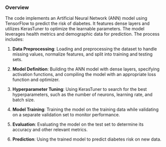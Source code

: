 
### Overview

The code implements an Artificial Neural Network (ANN) model using TensorFlow to predict the risk of diabetes. It features dense layers and utilizes KerasTuner to optimize the learnable parameters. The model leverages health metrics and demographic data for prediction.
The process includes:
1. **Data Preprocessing**: Loading and preprocessing the dataset to handle missing values, normalize features, and split into training and testing sets.
   
2. **Model Definition**: Building the ANN model with dense layers, specifying activation functions, and compiling the model with an appropriate loss function and optimizer.
   
3. **Hyperparameter Tuning**: Using KerasTuner to search for the best hyperparameters, such as the number of neurons, learning rate, and batch size.

4. **Model Training**: Training the model on the training data while validating on a separate validation set to monitor performance.
   
5. **Evaluation**: Evaluating the model on the test set to determine its accuracy and other relevant metrics.
   
6. **Prediction**: Using the trained model to predict diabetes risk on new data.
